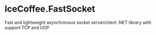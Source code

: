 # IceCoffee.FastSocket
Fast and lightweight asynchronous socket server/client .NET library with support TCP and UDP
